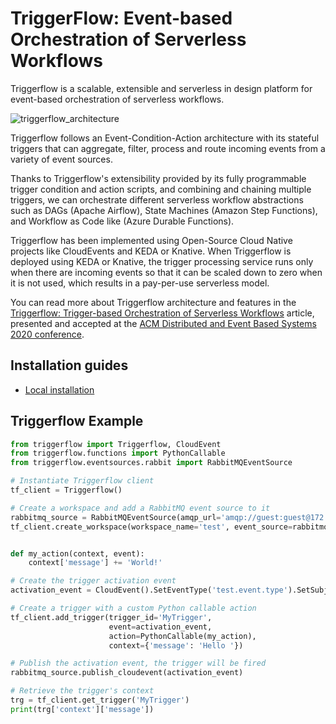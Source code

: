 # TriggerFlow: Event-based Orchestration of Serverless Workflows

Triggerflow is a scalable, extensible and serverless in design platform for event-based orchestration of
serverless workflows.

![triggerflow_architecture](https://user-images.githubusercontent.com/33722759/85291482-d46b8180-b49a-11ea-973f-3995b21425ad.png)

Triggerflow follows an Event-Condition-Action architecture with its stateful triggers that can aggregate, filter,
process and route incoming events from a variety of event sources.

Thanks to Triggerflow's extensibility provided by its fully programmable trigger condition and action scripts, and 
combining and chaining multiple triggers, we can orchestrate different serverless workflow abstractions such as
DAGs (Apache Airflow), State Machines (Amazon Step Functions), and Workflow as Code like (Azure Durable Functions).

Triggerflow has been implemented using Open-Source Cloud Native projects like CloudEvents and KEDA or Knative.
When Triggerflow is deployed using KEDA or Knative, the trigger processing service runs only when there are incoming
events so that it can be scaled down to zero when it is not used, which results in a pay-per-use serverless model.

You can read more about Triggerflow architecture and features in the
[Triggerflow: Trigger-based Orchestration of Serverless Workflows](https://arxiv.org/abs/2006.08654) article, presented 
and accepted at the [ACM Distributed and Event Based Systems 2020 conference](https://2020.debs.org/accepted-papers/).

## Installation guides

- [Local installation](docs/LOCAL_INSTALL.md)


## Triggerflow Example
```python
from triggerflow import Triggerflow, CloudEvent
from triggerflow.functions import PythonCallable
from triggerflow.eventsources.rabbit import RabbitMQEventSource

# Instantiate Triggerflow client
tf_client = Triggerflow()

# Create a workspace and add a RabbitMQ event source to it
rabbitmq_source = RabbitMQEventSource(amqp_url='amqp://guest:guest@172.17.0.3/', queue='My-Queue')
tf_client.create_workspace(workspace_name='test', event_source=rabbitmq_source)


def my_action(context, event):
    context['message'] += 'World!'

# Create the trigger activation event 
activation_event = CloudEvent().SetEventType('test.event.type').SetSubject('Test')

# Create a trigger with a custom Python callable action
tf_client.add_trigger(trigger_id='MyTrigger',
                      event=activation_event,
                      action=PythonCallable(my_action),
                      context={'message': 'Hello '})

# Publish the activation event, the trigger will be fired
rabbitmq_source.publish_cloudevent(activation_event)

# Retrieve the trigger's context
trg = tf_client.get_trigger('MyTrigger')
print(trg['context']['message'])

```   